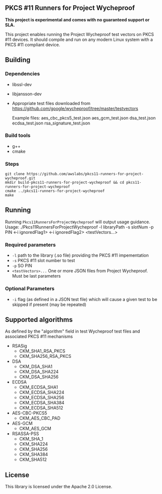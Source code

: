 ## PKCS #11 Runners for Project Wycheproof

**This project is experimental and comes with no guaranteed support or SLA.**

This project enables running the Project Wycheproof test vectors on PKCS #11 devices. It should compile and run on any modern Linux system with a PKCS #11 compliant device.

## Building
### Dependencies
* libssl-dev
* libjansson-dev
* Appropriate test files downloaded from https://github.com/google/wycheproof/tree/master/testvectors

   Example files: aes_cbc_pkcs5_test.json  aes_gcm_test.json  dsa_test.json  ecdsa_test.json  rsa_signature_test.json


### Build tools
* g++
* cmake

### Steps
    git clone https://github.com/awslabs/pkcs11-runners-for-project-wycheproof.git
    mkdir build-pkcs11-runners-for-project-wycheproof && cd pkcs11-runners-for-project-wycheproof
    cmake ../pkcs11-runners-for-project-wycheproof
    make

## Running
Running `Pkcs11RunnersForProjectWycheproof` will output usage guidance.
    Usage: ./Pkcs11RunnersForProjectWycheproof -l libraryPath -s slotNum -p PIN <-i ignoredFlag1> <-i ignoredFlag2> <testVectors...>
    
### Required parameters
* `-l` path to the library (.so file) providing the PKCS #11 impementation
* `-s` PKCS #11 slot number to test
* `-p` SO PIN
* `<testVectors>...` One or more JSON files from Project Wycheproof. Must be last parameters

### Optional Parameters
* `-i` flag (as defined in a JSON test file) which will cause a given test to be skipped if present (may be repeated)

## Supported algorithms
As defined by the "algorithm" field in test Wycheproof test files and associated PKCS #11 mechanisms

* RSASig
  * CKM_SHA1_RSA_PKCS
  * CKM_SHA256_RSA_PKCS
* DSA
  * CKM_DSA_SHA1
  * CKM_DSA_SHA224
  * CKM_DSA_SHA256
* ECDSA
  * CKM_ECDSA_SHA1
  * CKM_ECDSA_SHA224
  * CKM_ECDSA_SHA256
  * CKM_ECDSA_SHA384
  * CKM_ECDSA_SHA512
* AES-CBC-PKCS5
  * CKM_AES_CBC_PAD
* AES-GCM
  * CKM_AES_GCM
* RSASSA-PSS
  * CKM_SHA_1
  * CKM_SHA224
  * CKM_SHA256
  * CKM_SHA384
  * CKM_SHA512

## License

This library is licensed under the Apache 2.0 License. 
